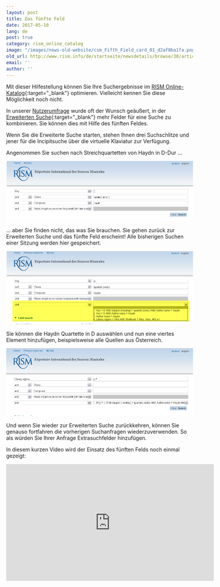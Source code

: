 ```yaml
---
layout: post
title: Das fünfte Feld
date: 2017-05-10
lang: de
post: true
category: rism_online_catalog
image: "/images/news-old-website/csm_Fifth_Field_card_01_d2af8ba1fa.png"
old_url: http://www.rism.info/de/startseite/newsdetails/browse/30/article/64/the-fifth-field.html
email: ''
author: ''
---
```


Mit dieser Hilfestellung können Sie Ihre Suchergebnisse im [RISM Online-Katalog](https://opac.rism.info/){:target="_blank"} optimieren. Vielleicht kennen Sie diese Möglichkeit noch nicht.


In unserer [Nutzerumfrage](/community/survey.html) wurde oft der Wunsch geäußert, in der [Erweiterten Suche](https://opac.rism.info/metaopac/start.do?View=rism&SearchType=2&Language=en){:target="_blank"} mehr Felder für eine Suche zu kombinieren. Sie können dies mit Hilfe des fünften Feldes.

Wenn Sie die Erweiterte Suche starten, stehen Ihnen drei Suchschlitze und jener für die Incipitsuche über die virtuelle Klaviatur zur Verfügung.

Angenommen Sie suchen nach Streichquartetten von Haydn in D-Dur ...

![Advanced search](/resources-old-website/news/Fuenftes_Feld1.jpg)

… aber Sie finden nicht, das was Sie brauchen. Sie gehen zurück zur Erweiterten Suche und das fünfte Feld erscheint! Alle bisherigen Suchen einer Sitzung werden hier gespeichert.

![Fifth field](/resources-old-website/news/Fuenftes_Feld2_1010_x_395.jpg)

Sie können die Haydn Quartette in D auswählen und nun eine viertes Element hinzufügen, beispielsweise alle Quellen aus Österreich.

![Fifth field with more search terms](/resources-old-website/news/Fuenftes_Feld3_1007_x_363.jpg)

Und wenn Sie wieder zur Erweiterten Suche zurückkehren, können Sie genauso fortfahren die vorherigen Suchanfragen wiederzuverwenden. So als würden Sie Ihrer Anfrage Extrasuchfelder hinzufügen.

In diesem kurzen Video wird der Einsatz des fünften Felds noch einmal gezeigt:


<iframe width="560" height="315" src="https://www.youtube.com/embed/HTpQOVfLZGc" title="YouTube video player" frameborder="0" allow="accelerometer; autoplay; clipboard-write; encrypted-media; gyroscope; picture-in-picture" allowfullscreen></iframe>

